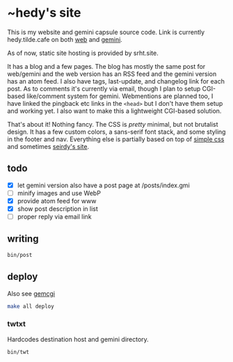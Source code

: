 # ~hedy's site

This is my website and gemini capsule source code. Link is currently
hedy.tilde.cafe on both [web](https://home.hedy.dev) and
[gemini](gemini://home.hedy.dev).

As of now, static site hosting is provided by srht.site.


It has a blog and a few pages. The blog has mostly the same post for web/gemini
and the web version has an RSS feed and the gemini version has an atom feed.
I also have tags, last-update, and changelog link for each post. As to comments
it's currently via email, though I plan to setup CGI-based like/comment system
for gemini. Webmentions are planned too, I have linked the pingback etc links
in the `<head>` but I don't have them setup and working yet. I also want to
make this a lightweight CGI-based solution.

That's about it! Nothing fancy. The CSS is *pretty* minimal, but not brutalist
design. It has a few custom colors, a sans-serif font stack, and some styling in
the footer and nav. Everything else is partially based on top of [simple
css](https://simplecss.org) and sometimes [seirdy's site](https://seirdy.one).

## todo

- [x] let gemini version also have a post page at /posts/index.gmi
- [ ] minify images and use WebP
- [x] provide atom feed for www
- [x] show post description in list
- [ ] proper reply via email link

## writing

```sh
bin/post
```

## deploy

Also see [gemcgi](https://git.sr.ht/~hedy/gemcgi)

```sh
make all deploy
```

### twtxt

Hardcodes destination host and gemini directory.

```sh
bin/twt
```
